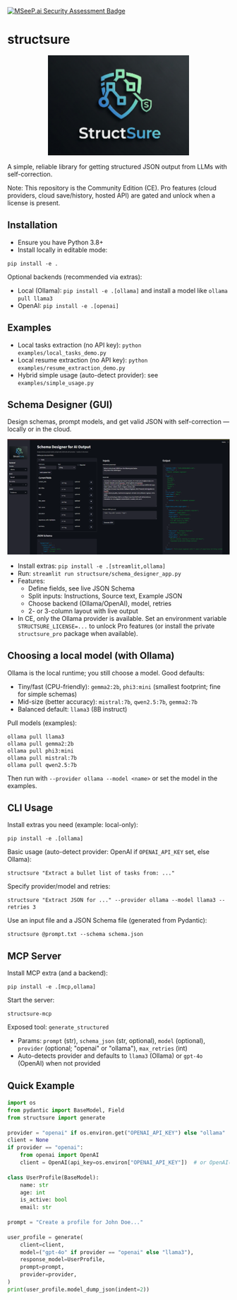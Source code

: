 [![MSeeP.ai Security Assessment Badge](https://mseep.net/pr/bodiecoding-structsure-badge.png)](https://mseep.ai/app/bodiecoding-structsure)

# structsure

<p align="center">
  <img src="assets/structsure_logo.png" alt="structsure logo" width="320" />
</p>

A simple, reliable library for getting structured JSON output from LLMs with self-correction.

Note: This repository is the Community Edition (CE). Pro features (cloud providers, cloud save/history, hosted API) are gated and unlock when a license is present.

## Installation

- Ensure you have Python 3.8+
- Install locally in editable mode:

```
pip install -e .
```

Optional backends (recommended via extras):
- Local (Ollama): `pip install -e .[ollama]` and install a model like `ollama pull llama3`
- OpenAI: `pip install -e .[openai]`

## Examples

- Local tasks extraction (no API key): `python examples/local_tasks_demo.py`
- Local resume extraction (no API key): `python examples/resume_extraction_demo.py`
- Hybrid simple usage (auto-detect provider): see `examples/simple_usage.py`

## Schema Designer (GUI)

Design schemas, prompt models, and get valid JSON with self-correction — locally or in the cloud.

<p align="center">
  <img src="assets/structure_gui.png" alt="Structsure schema designer GUI" width="900" />
</p>

- Install extras: `pip install -e .[streamlit,ollama]`
- Run: `streamlit run structsure/schema_designer_app.py`
- Features:
  - Define fields, see live JSON Schema
  - Split inputs: Instructions, Source text, Example JSON
  - Choose backend (Ollama/OpenAI), model, retries
  - 2- or 3-column layout with live output
- In CE, only the Ollama provider is available. Set an environment variable `STRUCTSURE_LICENSE=...` to unlock Pro features (or install the private `structsure_pro` package when available).

## Choosing a local model (with Ollama)

Ollama is the local runtime; you still choose a model. Good defaults:
- Tiny/fast (CPU-friendly): `gemma2:2b`, `phi3:mini` (smallest footprint; fine for simple schemas)
- Mid-size (better accuracy): `mistral:7b`, `qwen2.5:7b`, `gemma2:7b`
- Balanced default: `llama3` (8B instruct)

Pull models (examples):
```
ollama pull llama3
ollama pull gemma2:2b
ollama pull phi3:mini
ollama pull mistral:7b
ollama pull qwen2.5:7b
```
Then run with `--provider ollama --model <name>` or set the model in the examples.

## CLI Usage

Install extras you need (example: local-only):

```
pip install -e .[ollama]
```

Basic usage (auto-detect provider: OpenAI if `OPENAI_API_KEY` set, else Ollama):

```
structsure "Extract a bullet list of tasks from: ..."
```

Specify provider/model and retries:

```
structsure "Extract JSON for ..." --provider ollama --model llama3 --retries 3
```

Use an input file and a JSON Schema file (generated from Pydantic):

```
structsure @prompt.txt --schema schema.json
```

## MCP Server

Install MCP extra (and a backend):

```
pip install -e .[mcp,ollama]
```

Start the server:

```
structsure-mcp
```

Exposed tool: `generate_structured`
- Params: `prompt` (str), `schema_json` (str, optional), `model` (optional), `provider` (optional; "openai" or "ollama"), `max_retries` (int)
- Auto-detects provider and defaults to `llama3` (Ollama) or `gpt-4o` (OpenAI) when not provided

## Quick Example

```python
import os
from pydantic import BaseModel, Field
from structsure import generate

provider = "openai" if os.environ.get("OPENAI_API_KEY") else "ollama"
client = None
if provider == "openai":
    from openai import OpenAI
    client = OpenAI(api_key=os.environ["OPENAI_API_KEY"])  # or OpenAI()

class UserProfile(BaseModel):
    name: str
    age: int
    is_active: bool
    email: str

prompt = "Create a profile for John Doe..."

user_profile = generate(
    client=client,
    model=("gpt-4o" if provider == "openai" else "llama3"),
    response_model=UserProfile,
    prompt=prompt,
    provider=provider,
)
print(user_profile.model_dump_json(indent=2))
```

